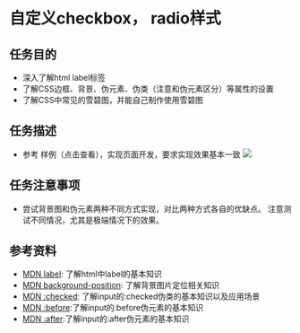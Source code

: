 # 自定义checkbox， radio样式

## 任务目的
* 深入了解html label标签
* 了解CSS边框、背景、伪元素、伪类（注意和伪元素区分）等属性的设置
* 了解CSS中常见的雪碧图，并能自己制作使用雪碧图

## 任务描述
* 参考 样例（点击查看），实现页面开发，要求实现效果基本一致
![](http://p1.bqimg.com/567571/99322cf8c3283e42.png)

## 任务注意事项
* 尝试背景图和伪元素两种不同方式实现，对比两种方式各自的优缺点。
注意测试不同情况，尤其是极端情况下的效果。

## 参考资料
* [MDN label](https://developer.mozilla.org/en-US/docs/Web/HTML/Element/label): 了解html中label的基本知识
* [MDN background-position](https://developer.mozilla.org/en-US/docs/Web/CSS/background-position): 了解背景图片定位相关知识
* [MDN :checked](https://developer.mozilla.org/en-US/docs/Web/CSS/:checked): 了解input的:checked伪类的基本知识以及应用场景
* [MDN :before](https://developer.mozilla.org/en-US/docs/Web/CSS/::before):了解input的:before伪元素的基本知识
* [MDN :after](https://developer.mozilla.org/en-US/docs/Web/CSS/::after):了解input的:after伪元素的基本知识